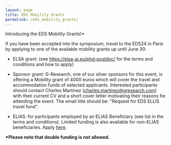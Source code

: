```yaml
---
layout: page
title: EDS Mobility Grants
permalink: /eds_mobility_grants/
---
```


Introducing the EDS Mobility Grants!*

If you have been accepted into the symposium, travel to the EDS24 in Paris by applying to one of the available mobility grants up until June 30: 

- ELSA grant: (see https://elsa-ai.eu/phd-postdoc/ for the terms and conditions and how to apply)

- Sponsor grant: G-Research, one of our silver sponsors for this event, is offering a Mobility grant of 4000 euros which will cover the travel and accommodation funds of selected applicants. Interested participants should contact Charles Martinez (charles.martinez@gresearch.com) with their current CV and a short cover letter motivating their reasons for attending the event. The email title should be:  "Request for EDS ELLIS travel fund".

- ELIAS: for participants employed by an ELIAS Beneficiary (see list in the terms and conditions). Limited funding is also available for non-ELIAS beneficiaries. Apply <a href="https://elias-ai.eu/event/ellis-doctoral-symposium-eds2024-ai-sustainability/">here</a>.

<strong>*Please note that double funding is not allowed.</strong>
